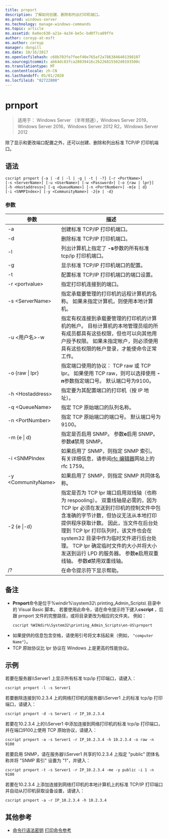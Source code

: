 ```yaml
---
title: prnport
description: 了解如何创建、删除和列出打印机端口。
ms.prod: windows-server
ms.technology: manage-windows-commands
ms.topic: article
ms.assetid: 6a0ec638-a21e-4a34-be5c-bd0f7ca89ffe
author: coreyp-at-msft
ms.author: coreyp
manager: dongill
ms.date: 10/16/2017
ms.openlocfilehash: c68b703fe7feef40e765af2a7863846401398107
ms.sourcegitcommit: ab64dc83fca28039416c26226815502d0193500c
ms.translationtype: MT
ms.contentlocale: zh-CN
ms.lasthandoff: 05/01/2020
ms.locfileid: "82722808"
---
```

# <a name="prnport"></a>prnport

> 适用于： Windows Server （半年频道），Windows Server 2019，Windows Server 2016，Windows Server 2012 R2，Windows Server 2012

除了显示和更改端口配置之外，还可以创建、删除和列出标准 TCP/IP 打印机端口。

## <a name="syntax"></a>语法
```
cscript prnport {-a | -d | -l | -g | -t | -?} [-r <PortName>] 
[-s <ServerName>] [-u <UserName>] [-w <Password>] [-o {raw | lpr}] 
[-h <Hostaddress>] [-q <QueueName>] [-n <PortNumber>] -m{e | d} 
[-i <SNMPIndex>] [-y <CommunityName>] -2{e | -d}
```

### <a name="parameters"></a>参数

|          参数           |                                                                                                                                                                                                                                                                                                     描述                                                                                                                                                                                                                                                                                                      |
|------------------------------|----------------------------------------------------------------------------------------------------------------------------------------------------------------------------------------------------------------------------------------------------------------------------------------------------------------------------------------------------------------------------------------------------------------------------------------------------------------------------------------------------------------------------------------------------------------------------------------------------------------------|
|              -a              |                                                                                                                                                                                                                                                                                       创建标准 TCP/IP 打印机端口。                                                                                                                                                                                                                                                                                        |
|              -d              |                                                                                                                                                                                                                                                                                       删除标准 TCP/IP 打印机端口。                                                                                                                                                                                                                                                                                        |
|              -l              |                                                                                                                                                                                                                                                             列出计算机上指定了 **-s**参数的所有标准 tcp/ip 打印机端口。                                                                                                                                                                                                                                                             |
|              -g              |                                                                                                                                                                                                                                                                            显示标准 TCP/IP 打印机端口的配置。                                                                                                                                                                                                                                                                             |
|              -t              |                                                                                                                                                                                                                                                                           配置标准 TCP/IP 打印机端口的端口设置。                                                                                                                                                                                                                                                                           |
|        -r \<portvalue>        |                                                                                                                                                                                                                                                                                指定打印机连接到的端口。                                                                                                                                                                                                                                                                                 |
|       -s \<ServerName>       |                                                                                                                                                                                                                               指定承载要管理的打印机的远程计算机的名称。 如果未指定计算机，则使用本地计算机。                                                                                                                                                                                                                                |
| -u \<用户名>-w<Password> |                                                                                                              指定有权连接到承载要管理的打印机的计算机的帐户。 目标计算机的本地管理员组的所有成员都具有这些权限，但也可以向其他用户授予权限。 如果未指定帐户，则必须使用具有这些权限的帐户登录，才能使命令正常工作。                                                                                                               |
|     -o {raw &#124; lpr}      |                                                                                                                                                                                                              指定端口使用的协议： TCP raw 或 TCP lpr。 如果使用 TCP raw，则可以选择使用 **-n**参数指定端口号。 默认端口号为9100。                                                                                                                                                                                                              |
|      -h \<Hostaddress>       |                                                                                                                                                                                                                                                                   指定要为其配置端口的打印机（按 IP 地址）。                                                                                                                                                                                                                                                                    |
|       -q \<QueueName>        |                                                                                                                                                                                                                                                                                     指定 TCP 原始端口的队列名称。                                                                                                                                                                                                                                                                                     |
|       -n \<PortNumber>       |                                                                                                                                                                                                                                                                    指定 TCP 原始端口的端口号。 默认端口号为9100。                                                                                                                                                                                                                                                                    |
|        -m {e &#124; d}        |                                                                                                                                                                                                                                                       指定是否启用 SNMP。 参数**e**启用 SNMP。 参数**d**禁用 SNMP。                                                                                                                                                                                                                                                        |
|        -i \<SNMPIndex        |                                                                                                                                                                                                                             如果启用了 SNMP，则指定 SNMP 索引。 有关详细信息，请参阅[rfc 编辑器](https://go.microsoft.com/fwlink/?LinkId=569)网站上的 rfc 1759。                                                                                                                                                                                                                              |
|     -y \<CommunityName>      |                                                                                                                                                                                                                                                                                如果启用了 SNMP，则指定 SNMP 共同体名称。                                                                                                                                                                                                                                                                                |
|       -2 {e &#124;-d}        | 指定是否为 TCP lpr 端口启用双线轴（也称为 respooling）。 双重线轴是必需的，因为 TCP lpr 必须在发送到打印机的控制文件中包含准确的字节计数，但协议无法从本地打印提供程序获取计数。 因此，当文件在后台处理到 TCP lpr 打印队列时，该文件也会在 system32 目录中作为临时文件进行后台处理。 TCP lpr 确定临时文件的大小并将大小发送到运行 LPD 的服务器。 参数**e**启用双重线轴。 参数**d**禁用双重线轴。 |
|              /?              |                                                                                                                                                                                                                                                                                         在命令提示符下显示帮助。                                                                                                                                                                                                                                                                                         |

## <a name="remarks"></a>备注
-   **Prnport**命令是位于%windir%\system32\ printing_Admin_Scripts\\ <language>目录中的 Visual Basic 脚本。 若要使用此命令，请在命令提示符下键入**cscript** ，后跟 prnport 文件的完整路径，或将目录更改为相应的文件夹。 例如：
    ```
    cscript %WINdir%\System32\printing_Admin_Scripts\en-US\prnport
    ```
-   如果提供的信息包含空格，请使用引号将文本括起来（例如， `"computer Name"`）。
-   TCP 原始协议比 lpr 协议在 Windows 上是更高的性能协议。

## <a name="examples"></a><a name="BKMK_examples"></a>示例
若要在服务器\\\Server1 上显示所有标准 tcp/ip 打印端口，请键入：
```
cscript prnport -l -s Server1
```
若要删除连接到10.2.3.4 上的网络打印机的服务器\\\Server1 上的标准 tcp/ip 打印端口，请键入：
```
cscript prnport -d -s Server1 -r IP_10.2.3.4
```
若要在10.2.3.4 上的\\\Server1 中添加连接到网络打印机的标准 tcp/ip 打印端口，并在端口9100上使用 TCP 原始协议，请键入：
```
cscript prnport -a -s Server1 -r IP_10.2.3.4 -h 10.2.3.4 -o raw -n 9100
```
若要启用 SNMP，请在服务器\\\Server1 共享的10.2.3.4 上指定 "public" 团体名称并将 "SNMP 索引" 设置为 "1"，并键入：
```
cscript prnport -t -s Server1 -r IP_10.2.3.4 -me -y public -i 1 -n 9100
```
若要在10.2.3.4 上添加连接到网络打印机的本地计算机上的标准 TCP/IP 打印端口并自动从打印机获取设备设置，请键入：
```
cscript prnport -a -r IP_10.2.3.4 -h 10.2.3.4
```

## <a name="additional-references"></a>其他参考
- [命令行语法密钥](command-line-syntax-key.md)
[打印命令参考](print-command-reference.md)
